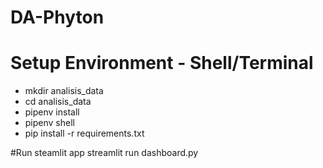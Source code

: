 # DA-Phyton
# Setup Environment - Shell/Terminal
- mkdir analisis_data
- cd analisis_data
- pipenv install
- pipenv shell
- pip install -r requirements.txt

#Run steamlit app
streamlit run dashboard.py
